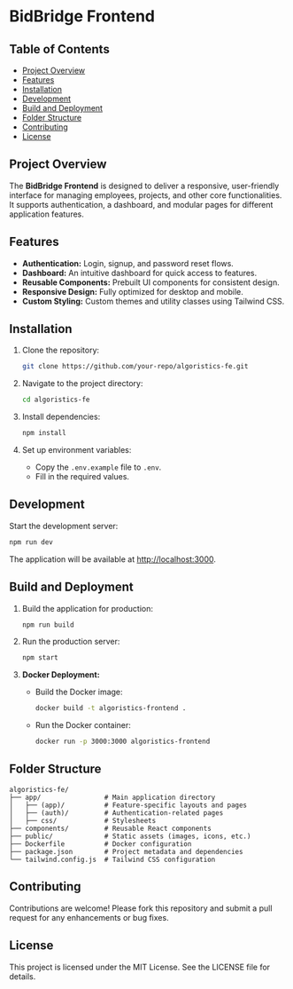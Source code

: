 
# BidBridge Frontend

## Table of Contents

- [Project Overview](#project-overview)
- [Features](#features)
- [Installation](#installation)
- [Development](#development)
- [Build and Deployment](#build-and-deployment)
- [Folder Structure](#folder-structure)
- [Contributing](#contributing)
- [License](#license)

## Project Overview

The **BidBridge Frontend** is designed to deliver a responsive, user-friendly interface for managing employees, projects, and other core functionalities. It supports authentication, a dashboard, and modular pages for different application features.

## Features

- **Authentication:** Login, signup, and password reset flows.
- **Dashboard:** An intuitive dashboard for quick access to features.
- **Reusable Components:** Prebuilt UI components for consistent design.
- **Responsive Design:** Fully optimized for desktop and mobile.
- **Custom Styling:** Custom themes and utility classes using Tailwind CSS.

## Installation

1. Clone the repository:
   ```bash
   git clone https://github.com/your-repo/algoristics-fe.git
   ```

2. Navigate to the project directory:
   ```bash
   cd algoristics-fe
   ```

3. Install dependencies:
   ```bash
   npm install
   ```

4. Set up environment variables:
   - Copy the `.env.example` file to `.env`.
   - Fill in the required values.

## Development

Start the development server:
```bash
npm run dev
```

The application will be available at [http://localhost:3000](http://localhost:3000).

## Build and Deployment

1. Build the application for production:
   ```bash
   npm run build
   ```

2. Run the production server:
   ```bash
   npm start
   ```

3. **Docker Deployment:**
   - Build the Docker image:
     ```bash
     docker build -t algoristics-frontend .
     ```
   - Run the Docker container:
     ```bash
     docker run -p 3000:3000 algoristics-frontend
     ```

## Folder Structure

```plaintext
algoristics-fe/
├── app/                # Main application directory
│   ├── (app)/          # Feature-specific layouts and pages
│   ├── (auth)/         # Authentication-related pages
│   ├── css/            # Stylesheets
├── components/         # Reusable React components
├── public/             # Static assets (images, icons, etc.)
├── Dockerfile          # Docker configuration
├── package.json        # Project metadata and dependencies
└── tailwind.config.js  # Tailwind CSS configuration
```

## Contributing

Contributions are welcome! Please fork this repository and submit a pull request for any enhancements or bug fixes.

## License

This project is licensed under the MIT License. See the LICENSE file for details.
